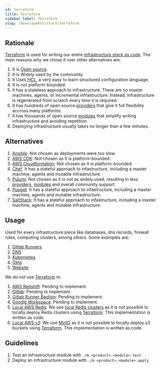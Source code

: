 ```yaml
---
id: terraform
title: Terraform
sidebar_label: Terraform
slug: /development/stack/terraform
---
```


## Rationale

[Terraform](https://www.terraform.io/)
is used for writing our entire
[infrastructure stack as code](https://en.wikipedia.org/wiki/Infrastructure_as_code).
The main reasons why we chose it over other alternatives are:

1. It is [Open source](https://opensource.com/resources/what-open-source).
1. It is Widely used by the community.
1. It Uses [HCL](https://github.com/hashicorp/hcl),
a very easy to learn structured configuration language.
1. It is not platform-bounded.
1. It has a stateless approach to infrastructure.
There are no master machines, agents,
or incremental infrastructure. Instead, infrastructure
is regenerated from scratch every time it is required.
3. It has hundreds of open source
[providers](https://registry.terraform.io/browse/providers)
that give it full flexibility accross many platforms.
1. It has thousands of open source
[modules](https://registry.terraform.io/browse/modules)
that simplify writing infrastructure and avoiding repetition.
1. Deploying infrastructure
usually takes no longer than a few minutes.


## Alternatives

1. [Ansible](https://www.ansible.com/):
Not chosen as deployments were too slow.
1. [AWS CDK](https://aws.amazon.com/cdk/):
Not chosen as it is platform-bounded.
1. [AWS Cloudformation](https://aws.amazon.com/cloudformation/):
Not chosen as it is platform-bounded.
1. [Chef](https://www.chef.io/):
It has a stateful approach to infastructure, including
a master machine, agents and mutable infrastructure.
1. [Pulumi](https://www.pulumi.com/):
Not chosen as it is not as widely used,
resulting in less
[providers](https://www.pulumi.com/docs/intro/cloud-providers/),
[modules](https://www.npmjs.com/search?q=pulumi&page=0&perPage=20)
and overall community support.
1. [Puppet](https://puppet.com/):
It has a stateful approach to infastructure, including
a master machine, agents and mutable infrastructure.
1. [SaltStack](https://saltproject.io/):
It has a stateful approach to infastructure, including
a master machine, agents and mutable infrastructure.

## Usage

Used for every infrastructure piece
like databases, dns records, firewall rules,
computing clusters, among others.
Some examples are:

1. [Gitlab Runners](https://gitlab.com/fluidattacks/product/-/tree/2a1e5fc66bcf675fd4249cdf3faf31d3a414a85d/makes/applications/makes/ci/src/terraform)
1. [DNS](https://gitlab.com/fluidattacks/product/-/tree/2a1e5fc66bcf675fd4249cdf3faf31d3a414a85d/makes/applications/makes/dns/src/terraform)
1. [Kubernetes](https://gitlab.com/fluidattacks/product/-/tree/2a1e5fc66bcf675fd4249cdf3faf31d3a414a85d/makes/applications/makes/k8s/src/terraform)
1. [Okta](https://gitlab.com/fluidattacks/product/-/tree/2a1e5fc66bcf675fd4249cdf3faf31d3a414a85d/makes/applications/makes/okta/src/terraform)
1. [Website](https://gitlab.com/fluidattacks/product/-/tree/2a1e5fc66bcf675fd4249cdf3faf31d3a414a85d/airs/deploy/production/terraform)

We do not use [Terraform](https://www.terraform.io/) in:

1. [AWS Redshift](https://aws.amazon.com/redshift/):
Pending to implement.
1. [Gitlab](https://about.gitlab.com/):
Pending to implement.
1. [Gitlab Runner Bastion](https://docs.gitlab.com/runner/configuration/autoscale.html):
Pending to implement.
1. [Google Workspace](https://workspace.google.com/):
Pending to implement.
1. [Local AWS Redis](https://aws.amazon.com/redis/):
We use [local Redis clusters](https://redis.io/topics/cluster-tutorial)
as it is not possible to locally deploy Redis clusters using
[Terraform](https://www.terraform.io/).
This implementation is written as code.
1. [Local AWS s3](https://aws.amazon.com/s3/):
We use [MinIO](https://min.io/)
as it is not possible to locally deploy s3 buckets using
[Terraform](https://www.terraform.io/).
This implementation is written as code.

## Guidelines

1. Test an infrastructure module with `./m <product>.<module>.test`
1. Deploy an infrastructure module with `./m <product>.<module>.apply`
